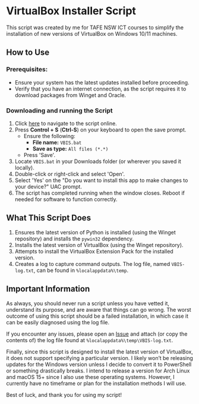 # VirtualBox Installer Script  

This script was created by me for TAFE NSW ICT courses to simplify the installation of new versions of VirtualBox on Windows 10/11 machines.

## How to Use
### Prerequisites:
* Ensure your system has the latest updates installed before proceeding.
* Verify that you have an internet connection, as the script requires it to download packages from Winget and Oracle.

### Downloading and running the Script
1. Click [here](https://raw.githubusercontent.com/RyanTheTide/VBIS/refs/heads/main/VBIS.bat) to navigate to the script online.
2. Press **Control + S** (**Ctrl-S**) on your keyboard to open the save prompt.  
   - Ensure the following:  
     - **File name:** `VBIS.bat`  
     - **Save as type:** `All files (*.*)`
   - Press 'Save'.
3. Locate `VBIS.bat` in your Downloads folder (or wherever you saved it locally).
4. Double-click or right-click and select 'Open'.
5. Select 'Yes' on the "Do you want to install this app to make changes to your device?" UAC prompt.
6. The script has completed running when the window closes. Reboot if needed for software to function correctly.

## What This Script Does  

1. Ensures the latest version of Python is installed (using the Winget repository) and installs the `pywin32` dependency.  
2. Installs the latest version of VirtualBox (using the Winget repository).  
3. Attempts to install the VirtualBox Extension Pack for the installed version.  
4. Creates a log to capture command outputs. The log file, named `VBIS-log.txt`, can be found in `%localappdata%\temp`.  

## Important Information

As always, you should never run a script unless you have vetted it, understand its purpose, and are aware that things can go wrong. The worst outcome of using this script should be a failed installation, in which case it can be easily diagnosed using the log file.

If you encounter any issues, please open an [Issue](https://github.com/RyanTheTide/VBIS/issues) and attach (or copy the contents of) the log file found at `%localappdata%\temp\VBIS-log.txt`.  

Finally, since this script is designed to install the latest version of VirtualBox, it does not support specifying a particular version. I likely won’t be releasing updates for the Windows version unless I decide to convert it to PowerShell or something drastically breaks. I intend to release a version for Arch Linux and macOS 15+ since I also use these operating systems. However, I currently have no timeframe or plan for the installation methods I will use.

Best of luck, and thank you for using my script!
